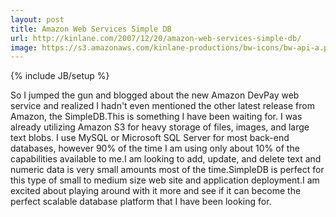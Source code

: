 ```yaml
---
layout: post
title: Amazon Web Services Simple DB
url: http://kinlane.com/2007/12/20/amazon-web-services-simple-db/
image: https://s3.amazonaws.com/kinlane-productions/bw-icons/bw-api-a.png
---
```

{% include JB/setup %}
So I jumped the gun and blogged about the new Amazon DevPay web service and realized I hadn't even mentioned the other latest release from Amazon, the SimpleDB.This is something I have been waiting for.  I was already utilizing Amazon S3 for heavy storage of files, images, and large text blobs.  I use MySQL or Microsoft SQL Server for most back-end databases, however 90% of the time I am using only about 10% of the capabilities available to me.I am looking to add, update, and delete text and numeric data is very small amounts most of the time.SimpleDB is perfect for this type of small to medium size web site and application deployment.I am excited about playing around with it more and see if it can become the perfect scalable database platform that I have been looking for.